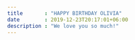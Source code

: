 ```yaml
---
title       : "HAPPY BIRTHDAY OLIVIA"
date        : 2019-12-23T20:17:01+06:00
description : "We love you so much!"
---
```


